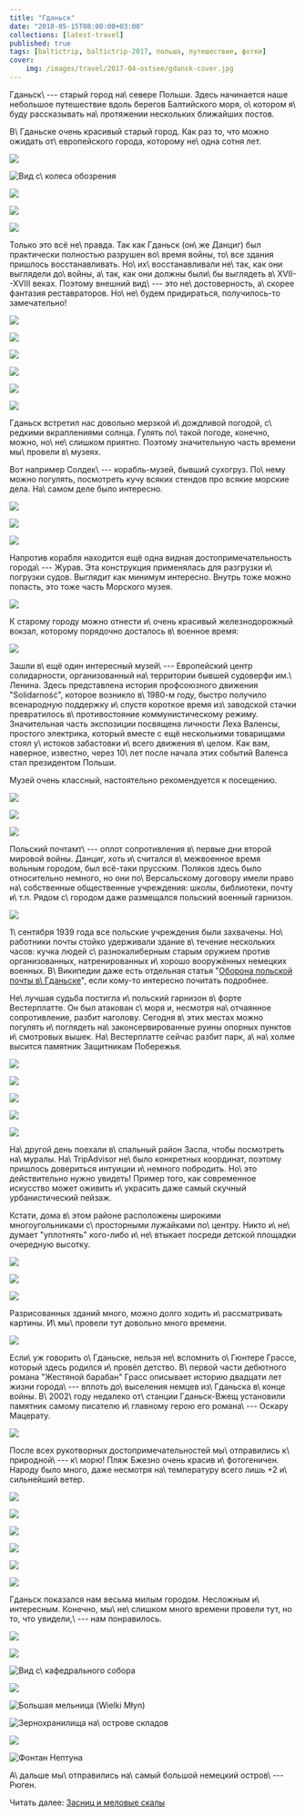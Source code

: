 ```yaml
---
title: "Гданьск"
date: "2018-05-15T08:00:00+03:00"
collections: [latest-travel]
published: true
tags: [baltictrip, baltictrip-2017, польша, путешествие, фотки]
cover:
    img: /images/travel/2017-04-ostsee/gdansk-cover.jpg
---
```


Гданьск\ --- старый город на\ севере Польши. Здесь начинается наше
небольшое путешествие вдоль берегов Балтийского моря, о\ котором я\ буду
рассказывать на\ протяжении нескольких ближайших постов.

<!--more-->

В\ Гданьске очень красивый старый город. Как раз то, что можно ожидать
от\ европейского города, которому не\ одна сотня лет.

![](/images/travel/2017-04-ostsee/gdansk-old-1.jpg)

![Вид с\ колеса обозрения](/images/travel/2017-04-ostsee/gdansk-old-2.jpg)

![](/images/travel/2017-04-ostsee/gdansk-old-3.jpg)

![](/images/travel/2017-04-ostsee/gdansk-old-4.jpg)

![](/images/travel/2017-04-ostsee/gdansk-old-5.jpg)

Только это всё не\ правда. Так как Гданьск (он\ же Данциг) был
практически полностью разрушен во\ время войны, то\ все здания пришлось
восстанавливать. Но\ их\ восстанавливали не\ так, как они выглядели
до\ войны, а\ так, как они должны были\ бы выглядеть в\ XVII--XVIII
веках. Поэтому внешний вид\ --- это не\ достоверность, а\ скорее
фантазия реставраторов. Но\ не\ будем придираться, получилось-то
замечательно!

![](/images/travel/2017-04-ostsee/gdansk-new-1.jpg)

![](/images/travel/2017-04-ostsee/gdansk-new-2.jpg)

![](/images/travel/2017-04-ostsee/gdansk-new-3.jpg)

![](/images/travel/2017-04-ostsee/gdansk-new-4.jpg)

![](/images/travel/2017-04-ostsee/gdansk-new-5.jpg)

![](/images/travel/2017-04-ostsee/gdansk-new-6.jpg)

Гданьск встретил нас довольно мерзкой и\ дождливой погодой, с\ редкими
вкраплениями солнца. Гулять по\ такой погоде, конечно, можно,
но\ не\ слишком приятно. Поэтому значительную часть времени мы\ провели
в\ музеях.

Вот например Солдек\ --- корабль-музей, бывший сухогруз. По\ нему можно
погулять, посмотреть кучу всяких стендов про всякие морские дела.
На\ самом деле было интересно.

![](/images/travel/2017-04-ostsee/gdansk-soldek-1.jpg)

![](/images/travel/2017-04-ostsee/gdansk-soldek-2.jpg)

![](/images/travel/2017-04-ostsee/gdansk-soldek-3.jpg)

Напротив корабля находится ещё одна видная достопримечательность
города\ --- Журав. Эта конструкция применялась для разгрузки и\ погрузки
судов. Выглядит как минимум интересно. Внутрь тоже можно попасть, это
тоже часть Морского музея.

![](/images/travel/2017-04-ostsee/gdansk-zuraw.jpg)

К старому городу можно отнести и\ очень красивый железнодорожный вокзал,
которому порядочно досталось в\ военное время:

![](/images/travel/2017-04-ostsee/gdansk-railway-station.jpg)

Зашли в\ ещё один интересный музей\ --- Европейский центр солидарности,
организованный на\ территории бывшей судоверфи им.\ Ленина. Здесь
представлена история профсоюзного движения "Solidarność", которое
возникло в\ 1980-м году, быстро получило всенародную поддержку и\ спустя
короткое время из\ заводской стачки превратилось в\ противостояние
коммунистическому режиму. Значительная часть экспозиции посвящена
личности Леха Валенсы, простого электрика, который вместе с ещё
несколькими товарищами стоял у\ истоков забастовки и\ всего движения
в\ целом. Как вам, наверное, известно, через 10\ лет после начала этих
событий Валенса стал президентом Польши.

Музей очень классный, настоятельно рекомендуется к посещению.

![](/images/travel/2017-04-ostsee/gdansk-solidarnosc-1.jpg)

![](/images/travel/2017-04-ostsee/gdansk-solidarnosc-2.jpg)

![](/images/travel/2017-04-ostsee/gdansk-solidarnosc-3.jpg)

Польский почтамт\ --- оплот сопротивления в\ первые дни второй мировой
войны. Данциг, хоть и\ считался в\ межвоенное время вольным городом, был
всё-таки прусским. Поляков здесь было относительно немного, но они
по\ Версальскому договору имели право на\ собственные общественные
учреждения: школы, библиотеки, почту и\ т.п. Рядом с\ городом даже
размещался польский военный гарнизон.

![](/images/travel/2017-04-ostsee/gdansk-post.jpg)

1\ сентября 1939 года все польские учреждения были захвачены.
Но\ работники почты стойко удерживали здание в\ течение нескольких
часов: кучка людей с\ разнокалиберным старым оружием против
организованных, натренированных и\ хорошо вооружённых немецких военных.
В\ Википедии даже есть отдельная статья "[Оборона польской почты
в\ Гданьске][post]", если кому-то интересно почитать подробнее.

Не\ лучшая судьба постигла и\ польский гарнизон в\ форте Вестерплатте.
Он был атакован с\ моря и, несмотря на\ отчаянное сопротивление, разбит
наголову. Сегодня в\ этих местах можно погулять и\ поглядеть
на\ законсервированные руины опорных пунктов и\ смотровых вышек.
На\ Вестерплатте сейчас разбит парк, а\ на\ холме высится памятник
Защитникам Побережья.

![](/images/travel/2017-04-ostsee/gdansk-westerplatte-1.jpg)

![](/images/travel/2017-04-ostsee/gdansk-westerplatte-2.jpg)

![](/images/travel/2017-04-ostsee/gdansk-westerplatte-3.jpg)

![](/images/travel/2017-04-ostsee/gdansk-westerplatte-4.jpg)

![](/images/travel/2017-04-ostsee/gdansk-westerplatte-5.jpg)

На\ другой день поехали в\ спальный район Заспа, чтобы посмотреть
на\ муралы. На\ TripAdvisor не\ было конкретных координат, поэтому
пришлось довериться интуиции и\ немного побродить. Но\ это действительно
нужно увидеть! Пример того, как современное искусство может оживить
и\ украсить даже самый скучный урбанистический пейзаж.

Кстати, дома в\ этом районе расположены широкими многоугольниками
с\ просторными лужайками по\ центру. Никто и\ не\ думает "уплотнять"
кого-либо и\ не\ втыкает посреди детской площадки очередную высотку.

![](/images/travel/2017-04-ostsee/gdansk-murals-1.jpg)

![](/images/travel/2017-04-ostsee/gdansk-murals-2.jpg)

![](/images/travel/2017-04-ostsee/gdansk-murals-3.jpg)

Разрисованных зданий много, можно долго ходить и\ рассматривать картины.
И\ мы\ провели тут довольно много времени.


![](iframe:https://www.google.com/maps/embed?pb=!1m18!1m12!1m3!1d9292.559986836572!2d18.59376924321318!3d54.389842183373545!2m3!1f0!2f0!3f0!3m2!1i1024!2i768!4f13.1!3m3!1m2!1s0x0%3A0x0!2zNTTCsDIzJzIzLjQiTiAxOMKwMzYnMDkuMSJF!5e0!3m2!1sen!2sfr!4v1526330436397)

Если\ уж говорить о\ Гданьске, нельзя не\ вспомнить о\ Гюнтере Грассе,
который здесь родился и\ провёл детство. В\ первой части дебютного
романа "Жестяной барабан" Грасс описывает историю двадцати лет жизни
города\ --- вплоть до\ выселения немцев из\ Гданьска в\ конце войны.
В\ 2002\ году недалеко от\ станции Гданьск-Вжещ установили памятник
самому писателю и\ главному герою его романа\ --- Оскару Мацерату.

![](/images/travel/2017-04-ostsee/gdansk-guenter-grass.jpg)

После всех рукотворных достопримечательностей мы\ отправились
к\ природной\ --- к\ морю! Пляж Бжезно очень красив и\ фотогеничен.
Народу было много, даже несмотря на\ температуру всего лишь +2
и\ сильнейший ветер.

![](/images/travel/2017-04-ostsee/gdansk-sea-1.jpg)

![](/images/travel/2017-04-ostsee/gdansk-sea-2.jpg)

![](/images/travel/2017-04-ostsee/gdansk-sea-3.jpg)

![](/images/travel/2017-04-ostsee/gdansk-sea-4.jpg)

![](/images/travel/2017-04-ostsee/gdansk-sea-5.jpg)

![](/images/travel/2017-04-ostsee/gdansk-sea-6.jpg)

Гданьск показался нам весьма милым городом. Несложным и\ интересным.
Конечно, мы\ не\ слишком много времени провели тут, но то, что
увидели,\ --- нам понравилось.

![](/images/travel/2017-04-ostsee/gdansk-more-1.jpg)

![](/images/travel/2017-04-ostsee/gdansk-more-2.jpg)

![Вид с\ кафедрального собора](/images/travel/2017-04-ostsee/gdansk-more-3.jpg)

![](/images/travel/2017-04-ostsee/gdansk-more-4.jpg)

![Большая мельница (Wielki Młyn)](/images/travel/2017-04-ostsee/gdansk-more-5.jpg)

![Зернохранилища на\ острове складов](/images/travel/2017-04-ostsee/gdansk-more-6.jpg)

![](/images/travel/2017-04-ostsee/gdansk-more-7.jpg)

![Фонтан Нептуна](/images/travel/2017-04-ostsee/gdansk-more-8.jpg)

А\ дальше мы\ отправились на\ самый большой немецкий остров\ --- Рюген.

Читать далее: [Засниц и меловые скалы](/post/sassnitz-and-koenigsstuhl/)

[post]: https://ru.wikipedia.org/wiki/%D0%9E%D0%B1%D0%BE%D1%80%D0%BE%D0%BD%D0%B0_%D0%BF%D0%BE%D0%BB%D1%8C%D1%81%D0%BA%D0%BE%D0%B9_%D0%BF%D0%BE%D1%87%D1%82%D1%8B_%D0%B2_%D0%93%D0%B4%D0%B0%D0%BD%D1%8C%D1%81%D0%BA%D0%B5
